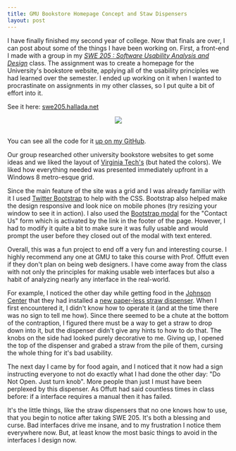 ```yaml
---
title: GMU Bookstore Homepage Concept and Staw Dispensers
layout: post
---
```


I have finally finished my second year of college. Now that finals are over, I
can post about some of the things I have been working on. First, a front-end I
made with a group in my [*SWE 205 : Software Usability Analysis and
Design*](http://www.cs.gmu.edu/~offutt/classes/205/) class. The assignment was
to create a homepage for the University's bookstore website, applying all of the
usability principles we had learned over the semester. I ended up working on it
when I wanted to procrastinate on assignments in my other classes, so I put
quite a bit of effort into it.

See it here: [swe205.hallada.net](http://swe205.hallada.net)
<div style="text-align: center">
    <a href="http://swe205.hallada.net" alt="See it in action">
        <img src="/static/img/gmu_bookstore_preview.jpg">
    </a>
</div>
<br>

You can see all the code for it [up on my
GitHub](https://github.com/thallada/gmu-bookstore-concept).

Our group researched other university bookstore websites to get some ideas and
we liked the layout of [Virginia Tech's](http://www.bookstore.vt.edu/) (but
hated the colors). We liked how everything needed was presented immediately
upfront in a Windows 8 metro-esque grid.

Since the main feature of the site was a grid and I was already familiar with it
I used [Twitter Bootstrap](http://twitter.github.io/bootstrap/) to help with the
CSS. Bootstrap also helped make the design responsive and look nice on mobile
phones (try resizing your window to see it in action). I also used the
[Bootstrap modal](http://twitter.github.io/bootstrap/javascript.html#modals) for
the "Contact Us" form which is activated by the link in the footer of the page.
However, I had to modify it quite a bit to make sure it was fully usable and
would prompt the user before they closed out of the modal with text entered.

Overall, this was a fun project to end off a very fun and interesting course. I
highly recommend any one at GMU to take this course with Prof. Offutt even if
they don't plan on being web designers. I have come away from the class with not
only the principles for making usable web interfaces but also a habit of
analyzing nearly any interface in the real-world.

For example, I noticed the other day while getting food in the [Johnson
Center](http://jcweb.gmu.edu/) that they had installed a [new paper-less straw
dispenser](http://i.imgur.com/s9olzcg.jpg). When I first encountered it, I
didn't know how to operate it (and at the time there was no sign to tell me
how). Since there seemed to be a chute at the bottom of the contraption, I
figured there must be a way to get a straw to drop down into it, but the
dispenser didn't give any hints to how to do that. The knobs on the side had
looked purely decorative to me. Giving up, I opened the top of the dispenser and
grabed a straw from the pile of them, cursing the whole thing for it's bad
usability.

The next day I came by for food again, and I noticed that it now had a sign
instructing everyone to not do exactly what I had done the other day: "Do Not
Open. Just turn knob". More people than just I must have been perplexed by this
dispenser.  As Offutt had said countless times in class before: if a interface
requires a manual then it has failed.

It's the little things, like the straw dispensers that no one knows how to use,
that you begin to notice after taking SWE 205. It's both a blessing and curse.
Bad interfaces drive me insane, and to my frustration I notice them everywhere
now. But, at least know the most basic things to avoid in the interfaces I
design now.
